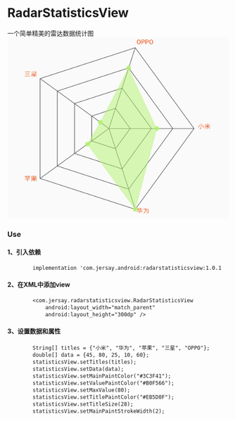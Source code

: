 # RadarStatisticsView
一个简单精美的雷达数据统计图
![雷达数据统计数](https://github.com/Grrsun/RadarStatisticsView/blob/master/images/RadarStatisticsView.png)

### Use
#### 1、引入依赖
```
        implementation 'com.jersay.android:radarstatisticsview:1.0.1
```
#### 2、在XML中添加view
```
        <com.jersay.radarstatisticsview.RadarStatisticsView
            android:layout_width="match_parent"
            android:layout_height="300dp" />
```
#### 3、设置数据和属性
```
        String[] titles = {"小米", "华为", "苹果", "三星", "OPPO"};
        double[] data = {45, 80, 25, 10, 60};
        statisticsView.setTitles(titles);
        statisticsView.setData(data);
        statisticsView.setMainPaintColor("#3C3F41");
        statisticsView.setValuePaintColor("#B0F566");
        statisticsView.setMaxValue(80);
        statisticsView.setTitlePaintColor("#EB5D0F");
        statisticsView.setTitleSize(28);
        statisticsView.setMainPaintStrokeWidth(2);
```


